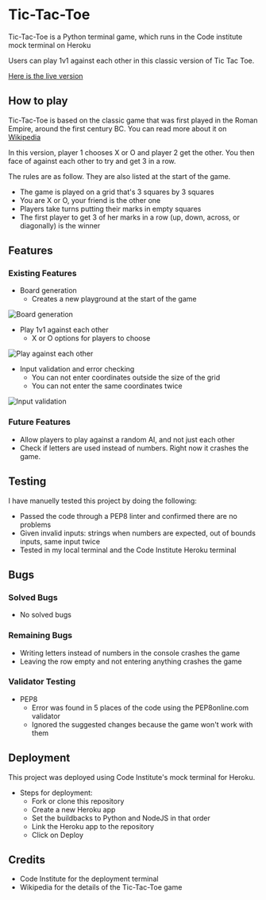 # Tic-Tac-Toe

Tic-Tac-Toe is a Python terminal game, which runs in the Code institute mock terminal on Heroku

Users can play 1v1 against each other in this classic version of Tic Tac Toe.

[Here is the live version](https://fekadon-tictactoe-31e8140a6902.herokuapp.com/)

## How to play

Tic-Tac-Toe is based on the classic game that was first played in the Roman Empire, around the first century BC. You can read more about it on [Wikipedia](https://en.wikipedia.org/wiki/Tic-tac-toe)

In this version, player 1 chooses X or O and player 2 get the other. You then face of against each other to try and get 3 in a row.

The rules are as follow. They are also listed at the start of the game.

- The game is played on a grid that's 3 squares by 3 squares
- You are X or O, your friend is the other one
- Players take turns putting their marks in empty squares
- The first player to get 3 of her marks in a row (up, down, across, or diagonally) is the winner

## Features

### Existing Features

- Board generation
    - Creates a new playground at the start of the game

![Board generation](https://fekadon.github.io/tictactoe/media/features_first.png)

- Play 1v1 against each other
    - X or O options for players to choose

![Play against each other](https://fekadon.github.io/tictactoe/media/features_second.png)

- Input validation and error checking
    - You can not enter coordinates outside the size of the grid
    - You can not enter the same coordinates twice

![Input validation](https://fekadon.github.io/tictactoe/media/features_third.png)

### Future Features

- Allow players to play against a random AI, and not just each other
- Check if letters are used instead of numbers. Right now it crashes the game.

## Testing

I have manuelly tested this project by doing the following:

- Passed the code through a PEP8 linter and confirmed there are no problems
- Given invalid inputs: strings when numbers are expected, out of bounds inputs, same input twice
- Tested in my local terminal and the Code Institute Heroku terminal

## Bugs

### Solved Bugs

- No solved bugs

### Remaining Bugs

- Writing letters instead of numbers in the console crashes the game
- Leaving the row empty and not entering anything crashes the game

### Validator Testing

- PEP8
    - Error was found in 5 places of the code using the PEP8online.com validator
    - Ignored the suggested changes because the game won't work with them

## Deployment

This project was deployed using Code Institute's mock terminal for Heroku.

- Steps for deployment:
    - Fork or clone this repository
    - Create a new Heroku app
    - Set the buildbacks to Python and NodeJS in that order
    - Link the Heroku app to the repository
    - Click on Deploy

## Credits

- Code Institute for the deployment terminal
- Wikipedia for the details of the Tic-Tac-Toe game